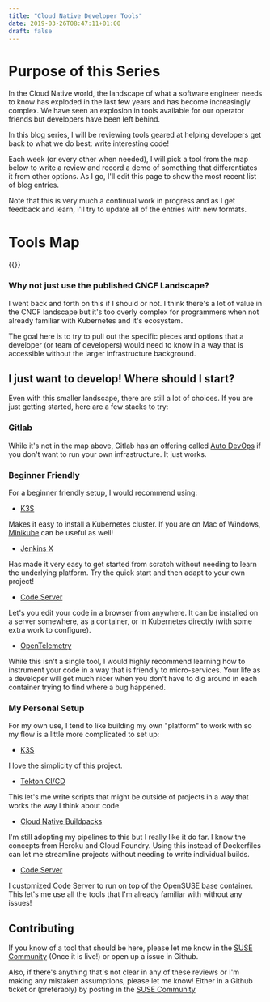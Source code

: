 ```yaml
---
title: "Cloud Native Developer Tools"
date: 2019-03-26T08:47:11+01:00
draft: false
---
```




# Purpose of this Series

In the Cloud Native world, the landscape of what a software engineer needs to know has exploded in the last few years and has become increasingly complex. We have seen an explosion in tools available for our operator friends but developers have been left behind.

In this blog series, I will be reviewing tools geared at helping developers get back to what we do best: write interesting code!

Each week (or every other when needed), I will pick a tool from the map below to write a review and record a demo of something that differentiates it from other options. As I go, I'll edit this page to show the most recent list of blog entries.


Note that this is very much a continual work in progress and as I get feedback and learn, I'll try to update all of the entries with new formats. 

# Tools Map

{{<tools-map >}}

### Why not just use the published CNCF Landscape?

I went back and forth on this if I should or not. I think there's a lot of value in the CNCF landscape but it's too overly complex for programmers when not already familiar with Kubernetes and it's ecosystem. 

The goal here is to try to pull out the specific pieces and options that a developer (or team of developers) would need to know in a way that is accessible without the larger infrastructure background.


## I just want to develop! Where should I start?

Even with this smaller landscape, there are still a lot of choices. If you are just getting started, here are a few stacks to try:

### Gitlab

While it's not in the map above, Gitlab has an offering called [Auto DevOps](https://about.gitlab.com/stages-devops-lifecycle/auto-devops/) if you don't want to run your own infrastructure. It just works.


### Beginner Friendly

For a beginner friendly setup, I would recommend using:

- [K3S](https://k3s.io) 

Makes it easy to install a Kubernetes cluster. If you are on Mac of Windows, [Minikube](https://minikube.sigs.k8s.io/docs/) can be useful as well!

- [Jenkins X](https://jenkins-x.io)

Has made it very easy to get started from scratch without needing to learn the underlying platform. Try the quick start and then adapt to your own project! 

- [Code Server](https://github.com/cdr/code-server)

Let's you edit your code in a browser from anywhere. It can be installed on a server somewhere, as a container, or in Kubernetes directly (with some extra work to configure).

- [OpenTelemetry](https://opentelemetry.io)

While this isn't a single tool, I would highly recommend learning how to instrument your code in a way that is friendly to micro-services. Your life as a developer will get much nicer when you don't have to dig around in each container trying to find where a bug happened.

### My Personal Setup

For my own use, I tend to like building my own "platform" to work with so my flow is a little more complicated to set up:

- [K3S](https://k3s.io) 

I love the simplicity of this project.

- [Tekton CI/CD](https://tekton.dev)

This let's me write scripts that might be outside of projects in a way that works the way I think about code.

- [Cloud Native Buildpacks](https://buildpacks.io)

I'm still adopting my pipelines to this but I really like it do far. I know the concepts from Heroku and Cloud Foundry. Using this instead of Dockerfiles can let me streamline projects without needing to write individual builds.

- [Code Server](https://github.com/cdr/code-server)

I customized Code Server to run on top of the OpenSUSE base container. This let's me use all the tools that I'm already familiar with without any issues! 


## Contributing

If you know of a tool that should be here, please let me know in the [SUSE Community](https://community.suse.com) (Once it is live!) or open up a issue in Github.

Also, if there's anything that's not clear in any of these reviews or I'm making any mistaken assumptions, please let me know! Either in a Github ticket or (preferably) by posting in the [SUSE Community](https://community.suse.com)


